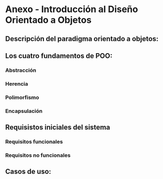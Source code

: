 # Anexo - Introducción al Diseño Orientado a Objetos

## Descripción del paradigma orientado a objetos:

## Los cuatro fundamentos de POO:

### Abstracción

### Herencia

### Polimorfismo

### Encapsulación

## Requisistos iniciales del sistema

### Requisitos funcionales


### Requisitos no funcionales


## Casos de uso:

